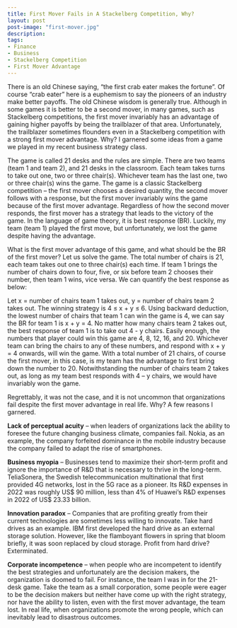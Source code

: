 ```yaml
---
title: First Mover Fails in A Stackelberg Competition, Why?
layout: post
post-image: "first-mover.jpg"
description:
tags:
- Finance 
- Business 
- Stackelberg Competition 
- First Mover Advantage 
---
```


There is an old Chinese saying, “the first crab eater makes the fortune”. Of course “crab eater” here is a euphemism to say the pioneers of an industry make better payoffs. The old Chinese wisdom is generally true. Although in some games it is better to be a second mover, in many games, such as Stackelberg competitions, the first mover invariably has an advantage of gaining higher payoffs by being the trailblazer of that area. Unfortunately, the trailblazer sometimes flounders even in a Stackelberg competition with a strong first mover advantage. Why? I garnered some ideas from a game we played in my recent business strategy class.   

The game is called 21 desks and the rules are simple. There are two teams (team 1 and team 2), and 21 desks in the classroom. Each team takes turns to take out one, two or three chair(s). Whichever team has the last one, two or three chair(s) wins the game. The game is a classic Stackelberg competition – the first mover chooses a desired quantity, the second mover follows with a response, but the first mover invariably wins the game because of the first mover advantage. Regardless of how the second mover responds, the first mover has a strategy that leads to the victory of the game. In the language of game theory, it is best response (BR). Luckily, my team (team 1) played the first move, but unfortunately, we lost the game despite having the advantage. 

What is the first mover advantage of this game, and what should be the BR of the first mover? Let us solve the game. The total number of chairs is 21, each team takes out one to three chair(s) each time. If team 1 brings the number of chairs down to four, five, or six before team 2 chooses their number, then team 1 wins, vice versa. We can quantify the best response as below: 

Let x = number of chairs team 1 takes out, y = number of chairs team 2 takes out. The winning strategy is 4 ≤ x + y ≤ 6. Using backward deduction, the lowest number of chairs that team 1 can win the game is 4, we can say the BR for team 1 is x + y = 4. No matter how many chairs team 2 takes out, the best response of team 1 is to take out 4 - y chairs. Easily enough, the numbers that player could win this game are 4, 8, 12, 16, and 20. Whichever team can bring the chairs to any of these numbers, and respond with x + y = 4 onwards, will win the game. With a total number of 21 chairs, of course the first mover, in this case, is my team has the advantage to first bring down the number to 20. Notwithstanding the number of chairs team 2 takes out, as long as my team best responds with 4 – y chairs, we would have invariably won the game. 

Regrettably, it was not the case, and it is not uncommon that organizations fail despite the first mover advantage in real life. Why? A few reasons I garnered. 

**Lack of perceptual acuity** – when leaders of organizations lack the ability to foresee the future changing business climate, companies fail. Nokia, as an example, the company forfeited dominance in the mobile industry because the company failed to adapt the rise of smartphones. 

**Business myopia**  – Businesses tend to maximize their short-term profit and ignore the importance of R&D that is necessary to thrive in the long-term. TeliaSonera, the Swedish telecommunication multinational that first provided 4G networks, lost in the 5G race as a pioneer. Its R&D expenses in 2022 was roughly US$ 90 million, less than 4% of Huawei’s R&D expenses in 2022 of US$ 23.33 billion.

**Innovation paradox** – Companies that are profiting greatly from their current technologies are sometimes less willing to innovate. Take hard drives as an example. IBM first developed the hard drive as an external storage solution. However, like the flamboyant flowers in spring that bloom briefly, it was soon replaced by cloud storage. Profit from hard drive? Exterminated.  

**Corporate incompetence** – when people who are incompetent to identify the best strategies and unfortunately are the decision makers, the organization is doomed to fail. For instance, the team I was in for the 21-desk game. Take the team as a small corporation, some people were eager to be the decision makers but neither have come up with the right strategy, nor have the ability to listen, even with the first mover advantage, the team lost. In real life, when organizations promote the wrong people, which can inevitably lead to disastrous outcomes. 
